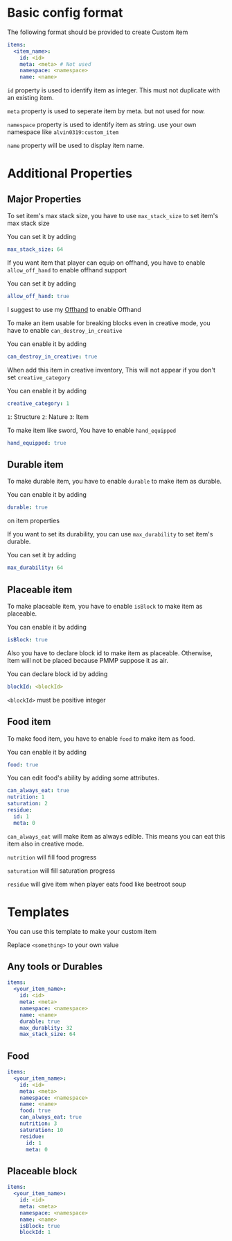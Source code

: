 # Basic config format
The following format should be provided to create Custom item
```yaml
items:
  <item_name>:
    id: <id>
    meta: <meta> # Not used
    namespace: <namespace>
    name: <name>
```

`id` property is used to identify item as integer. This must not duplicate with an existing item.

`meta` property is used to seperate item by meta. but not used for now.

`namespace` property is used to identify item as string. use your own namespace like `alvin0319:custom_item`

`name` property will be used to display item name.

# Additional Properties

## Major Properties
To set item's max stack size, you have to use `max_stack_size` to set item's max stack size

You can set it by adding
```yaml
max_stack_size: 64
```

If you want item that player can equip on offhand, you have to enable `allow_off_hand` to enable offhand support

You can set it by adding
```yaml
allow_off_hand: true
```

I suggest to use my [Offhand](https://poggit.pmmp.io/p/OffHand) to enable Offhand

To make an item usable for breaking blocks even in creative mode, you have to enable `can_destroy_in_creative`

You can enable it by adding
```yaml
can_destroy_in_creative: true
```

When add this item in creative inventory, This will not appear if you don't set `creative_category`

You can enable it by adding

```yaml
creative_category: 1
```
`1`: Structure
`2`: Nature
`3`: Item

To make item like sword, You have to enable `hand_equipped`

```yaml
hand_equipped: true
```

## Durable item
To make durable item, you have to enable `durable` to make item as durable.

You can enable it by adding 
```yaml
durable: true
```
on item properties

If you want to set its durability, you can use `max_durability` to set item's durable.

You can set it by adding
```yaml
max_durability: 64
```

## Placeable item
To make placeable item, you have to enable `isBlock` to make item as placeable.

You can enable it by adding
```yaml
isBlock: true
```

Also you have to declare block id to make item as placeable. Otherwise, Item will not be placed because PMMP suppose it as air.

You can declare block id by adding
```yaml
blockId: <blockId>
```
`<blockId>` must be positive integer

## Food item
To make food item, you have to enable `food` to make item as food.

You can enable it by adding
```yaml
food: true
```

You can edit food's ability by adding some attributes.

```yaml
can_always_eat: true
nutrition: 1
saturation: 2
residue:
  id: 1
  meta: 0
```

`can_always_eat` will make item as always edible. This means you can eat this item also in creative mode.

`nutrition` will fill food progress

`saturation` will fill saturation progress

`residue` will give item when player eats food like beetroot soup

# Templates
You can use this template to make your custom item

Replace `<something>` to your own value

## Any tools or Durables

```yaml
items:
  <your_item_name>:
    id: <id>
    meta: <meta>
    namespace: <namespace>
    name: <name>
    durable: true
    max_durablity: 32
    max_stack_size: 64
```

## Food

```yaml
items:
  <your_item_name>:
    id: <id>
    meta: <meta>
    namespace: <namespace>
    name: <name>
    food: true
    can_always_eat: true
    nutrition: 3
    saturation: 10
    residue:
      id: 1
      meta: 0
```

## Placeable block
```yaml
items:
  <your_item_name>:
    id: <id>
    meta: <meta>
    namespace: <namespace>
    name: <name>
    isBlock: true
    blockId: 1
```